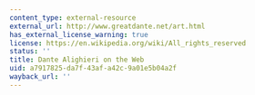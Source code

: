 ```yaml
---
content_type: external-resource
external_url: http://www.greatdante.net/art.html
has_external_license_warning: true
license: https://en.wikipedia.org/wiki/All_rights_reserved
status: ''
title: Dante Alighieri on the Web
uid: a7917825-da7f-43af-a42c-9a01e5b04a2f
wayback_url: ''
---
```

